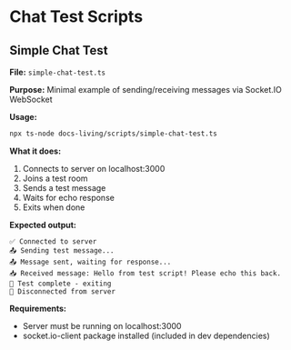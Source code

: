 # Chat Test Scripts

## Simple Chat Test

**File:** `simple-chat-test.ts`

**Purpose:** Minimal example of sending/receiving messages via Socket.IO WebSocket

**Usage:**

```bash
npx ts-node docs-living/scripts/simple-chat-test.ts
```

**What it does:**

1. Connects to server on localhost:3000
2. Joins a test room
3. Sends a test message
4. Waits for echo response
5. Exits when done

**Expected output:**

```
✅ Connected to server
📤 Sending test message...
📤 Message sent, waiting for response...
📥 Received message: Hello from test script! Please echo this back.
🏁 Test complete - exiting
👋 Disconnected from server
```

**Requirements:**

- Server must be running on localhost:3000
- socket.io-client package installed (included in dev dependencies)
